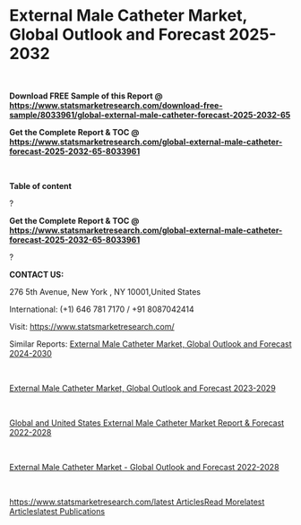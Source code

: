 <h1>External Male Catheter Market, Global Outlook and Forecast 2025-2032</h1><br/><p><strong>Download FREE Sample of this Report @ <a href="https://www.statsmarketresearch.com/download-free-sample/8033961/global-external-male-catheter-forecast-2025-2032-65">https://www.statsmarketresearch.com/download-free-sample/8033961/global-external-male-catheter-forecast-2025-2032-65</a></strong></p>
 
 
 
 <div><b>Get the Complete Report & TOC @ <a href="https://www.statsmarketresearch.com/global-external-male-catheter-forecast-2025-2032-65-8033961">https://www.statsmarketresearch.com/global-external-male-catheter-forecast-2025-2032-65-8033961</a></b></div>
 
 
 
 <p><br />
 
 <b>Table of content</b></p>
 
 
 
 <p>? </p>
 
 
 
 <div><b>Get the Complete Report & TOC @ <a href="https://www.statsmarketresearch.com/global-external-male-catheter-forecast-2025-2032-65-8033961">https://www.statsmarketresearch.com/global-external-male-catheter-forecast-2025-2032-65-8033961</a></b></div>
 
 
 
 <p>? </p>
 
 
 
 <p><b>CONTACT US:</b><br />
 
 276 5th Avenue, New York , NY 10001,United States<br />
 
 International: (+1) 646 781 7170 / +91 8087042414<br />
 
 Visit: <a href="https://www.statsmarketresearch.com/">https://www.statsmarketresearch.com/</a><br />
 
 Similar Reports: <a href="https://www.statsmarketresearch.com/global-external-male-catheter-forecast-2025-2032-65-8033961">External Male Catheter Market, Global Outlook and Forecast 2024-2030</a><br />
 
 <br />
 
 <a href="https://www.statsmarketresearch.com/global-external-male-catheter-forecast-2025-2032-65-8033961">External Male Catheter Market, Global Outlook and Forecast 2023-2029</a><br />
 
 <br />
 
 <a href="https://www.statsmarketresearch.com/global-external-male-catheter-forecast-2025-2032-65-8033961">Global and United States External Male Catheter Market Report & Forecast 2022-2028</a><br />
 
 <br />
 
 <a href="https://www.statsmarketresearch.com/global-external-male-catheter-forecast-2025-2032-65-8033961">External Male Catheter Market - Global Outlook and Forecast 2022-2028</a><br />
 
 <br />
 
 <a href="https://gyeongbokgung.com">https://www.statsmarketresearch.com/</a><a href="https://hallyeomaritime.com">latest Articles</a><a href="https://jingwansa.com">Read More</a><a href="https://nguoiviet.jp/">latest Articles</a><a href="https://www.intelmarketresearch.com/">latest Publications</a></p>